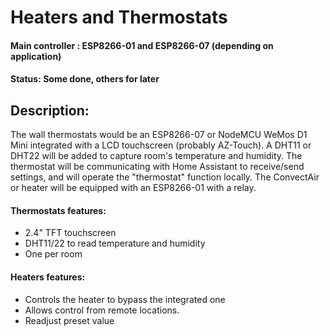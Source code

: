 # Heaters and Thermostats

#### Main controller : ESP8266-01 and ESP8266-07 (depending on application)
#### Status: Some done, others for later

## Description:
The wall thermostats would be an ESP8266-07 or NodeMCU WeMos D1 Mini integrated with a LCD touchscreen (probably AZ-Touch). A DHT11 or DHT22 will be added to capture room's temperature and humidity. The thermostat will be communicating with Home Assistant to receive/send settings, and will operate the "thermostat" function locally.
The ConvectAir or heater will be equipped with an ESP8266-01 with a relay.

#### Thermostats features:
- 2.4" TFT touchscreen
- DHT11/22 to read temperature and humidity
- One per room

#### Heaters features:
- Controls the heater to bypass the integrated one
- Allows control from remote locations.
- Readjust preset value

